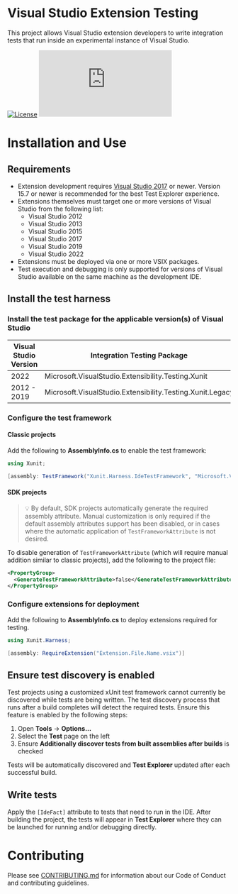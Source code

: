 ﻿# Visual Studio Extension Testing

This project allows Visual Studio extension developers to write integration tests that run inside an experimental
instance of Visual Studio.

[![License](https://img.shields.io/github/license/Microsoft/vs-extension-testing.svg)](https://raw.githubusercontent.com/Microsoft/vs-extension-testing/master/LICENSE) [![Azure Artifacts](https://img.shields.io/badge/dynamic/json.svg?style=flat&color=e05d44&logo=nuget&label=azure%20artifacts&query=$.versions[0]&url=https%3A%2F%2Fpkgs.dev.azure.com%2Fazure-public%2Fvside%2F_packaging%2Fvssdk%2Fnuget%2Fv3%2Fflat2%2Fmicrosoft.visualstudio.extensibility.testing.xunit%2Findex.json)](https://dev.azure.com/azure-public/vside/_artifacts/feed/vssdk/NuGet/Microsoft.VisualStudio.Extensibility.Testing.Xunit/)

# Installation and Use

## Requirements

* Extension development requires [Visual Studio 2017](https://visualstudio.microsoft.com/vs/) or newer. Version 15.7 or
  newer is recommended for the best Test Explorer experience.
* Extensions themselves must target one or more versions of Visual Studio from the following list:
    * Visual Studio 2012
    * Visual Studio 2013
    * Visual Studio 2015
    * Visual Studio 2017
    * Visual Studio 2019
    * Visual Studio 2022
* Extensions must be deployed via one or more VSIX packages.
* Test execution and debugging is only supported for versions of Visual Studio available on the same machine as the
  development IDE.

## Install the test harness

### Install the test package for the applicable version(s) of Visual Studio

| Visual Studio Version | Integration Testing Package |
| --- | --- |
| 2022 | Microsoft.VisualStudio.Extensibility.Testing.Xunit |
| 2012 - 2019 | Microsoft.VisualStudio.Extensibility.Testing.Xunit.Legacy |

### Configure the test framework

#### Classic projects

Add the following to **AssemblyInfo.cs** to enable the test framework:

```csharp
using Xunit;

[assembly: TestFramework("Xunit.Harness.IdeTestFramework", "Microsoft.VisualStudio.Extensibility.Testing.Xunit")]
```

#### SDK projects

> 💡 By default, SDK projects automatically generate the required assembly attribute. Manual customization is only
> required if the default assembly attributes support has been disabled, or in cases where the automatic application of
> `TestFrameworkAttribute` is not desired.

To disable generation of `TestFrameworkAttribute` (which will require manual addition similar to classic projects), add
the following to the project file:

```xml
<PropertyGroup>
  <GenerateTestFrameworkAttribute>false</GenerateTestFrameworkAttribute>
</PropertyGroup>
```

### Configure extensions for deployment

Add the following to **AssemblyInfo.cs** to deploy extensions required for testing.

```csharp
using Xunit.Harness;

[assembly: RequireExtension("Extension.File.Name.vsix")]
```

## Ensure test discovery is enabled

Test projects using a customized xUnit test framework cannot currently be discovered while tests are being written. The
test discovery process that runs after a build completes will detect the required tests. Ensure this feature is enabled
by the following steps:

1. Open **Tools** &rarr; **Options...**
2. Select the **Test** page on the left
3. Ensure **Additionally discover tests from built assemblies after builds** is checked

Tests will be automatically discovered and **Test Explorer** updated after each successful build.

## Write tests

Apply the `[IdeFact]` attribute to tests that need to run in the IDE. After building the project, the tests will
appear in **Test Explorer** where they can be launched for running and/or debugging directly.

# Contributing

Please see [CONTRIBUTING.md](CONTRIBUTING.md) for information about our Code of Conduct and contributing guidelines.
